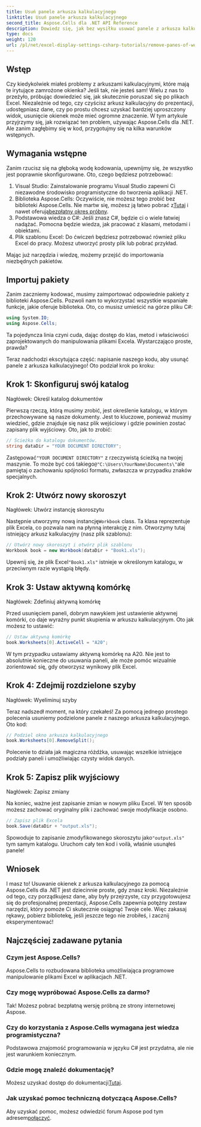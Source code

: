 ```yaml
---
title: Usuń panele arkusza kalkulacyjnego
linktitle: Usuń panele arkusza kalkulacyjnego
second_title: Aspose.Cells dla .NET API Reference
description: Dowiedz się, jak bez wysiłku usuwać panele z arkusza kalkulacyjnego programu Excel za pomocą Aspose.Cells dla platformy .NET, korzystając z naszego przewodnika krok po kroku.
type: docs
weight: 120
url: /pl/net/excel-display-settings-csharp-tutorials/remove-panes-of-worksheet/
---
```

## Wstęp

Czy kiedykolwiek miałeś problemy z arkuszami kalkulacyjnymi, które mają te irytujące zamrożone okienka? Jeśli tak, nie jesteś sam! Wielu z nas to przeżyło, próbując dowiedzieć się, jak skutecznie poruszać się po plikach Excel. Niezależnie od tego, czy czyścisz arkusz kalkulacyjny do prezentacji, udostępniasz dane, czy po prostu chcesz uzyskać bardziej uproszczony widok, usunięcie okienek może mieć ogromne znaczenie. W tym artykule przyjrzymy się, jak rozwiązać ten problem, używając Aspose.Cells dla .NET. Ale zanim zagłębimy się w kod, przygotujmy się na kilka warunków wstępnych.

## Wymagania wstępne

Zanim rzucisz się na głęboką wodę kodowania, upewnijmy się, że wszystko jest poprawnie skonfigurowane. Oto, czego będziesz potrzebować:

1. Visual Studio: Zainstalowanie programu Visual Studio zapewni Ci niezawodne środowisko programistyczne do tworzenia aplikacji .NET.
2.  Biblioteka Aspose.Cells: Oczywiście, nie możesz tego zrobić bez biblioteki Aspose.Cells. Nie martw się, możesz ją łatwo pobrać z[Tutaj](https://releases.aspose.com/cells/net/) i nawet oferują[bezpłatny okres próbny](https://releases.aspose.com/).
3. Podstawowa wiedza o C#: Jeśli znasz C#, będzie ci o wiele łatwiej nadążać. Pomocna będzie wiedza, jak pracować z klasami, metodami i obiektami.
4. Plik szablonu Excel: Do ćwiczeń będziesz potrzebować również pliku Excel do pracy. Możesz utworzyć prosty plik lub pobrać przykład.

Mając już narzędzia i wiedzę, możemy przejść do importowania niezbędnych pakietów.

## Importuj pakiety

Zanim zaczniemy kodować, musimy zaimportować odpowiednie pakiety z biblioteki Aspose.Cells. Pozwoli nam to wykorzystać wszystkie wspaniałe funkcje, jakie oferuje biblioteka. Oto, co musisz umieścić na górze pliku C#:

```csharp
using System.IO;
using Aspose.Cells;
```

Ta pojedyncza linia czyni cuda, dając dostęp do klas, metod i właściwości zaprojektowanych do manipulowania plikami Excela. Wystarczająco proste, prawda?

Teraz nadchodzi ekscytująca część: napisanie naszego kodu, aby usunąć panele z arkusza kalkulacyjnego! Oto podział krok po kroku:

## Krok 1: Skonfiguruj swój katalog

Nagłówek: Określ katalog dokumentów

Pierwszą rzeczą, którą musimy zrobić, jest określenie katalogu, w którym przechowywane są nasze dokumenty. Jest to kluczowe, ponieważ musimy wiedzieć, gdzie znajduje się nasz plik wejściowy i gdzie powinien zostać zapisany plik wyjściowy. Oto, jak to zrobić:

```csharp
// Ścieżka do katalogu dokumentów.
string dataDir = "YOUR DOCUMENT DIRECTORY";
```

 Zastępować`"YOUR DOCUMENT DIRECTORY"` z rzeczywistą ścieżką na twojej maszynie. To może być coś takiego`@"C:\Users\YourName\Documents\"`ale pamiętaj o zachowaniu spójności formatu, zwłaszcza w przypadku znaków specjalnych.

## Krok 2: Utwórz nowy skoroszyt

Nagłówek: Utwórz instancję skoroszytu

 Następnie utworzymy nową instancję`Workbook` class. Ta klasa reprezentuje plik Excela, co pozwala nam na płynną interakcję z nim. Otworzymy tutaj istniejący arkusz kalkulacyjny (nasz plik szablonu):

```csharp
// Utwórz nowy skoroszyt i otwórz plik szablonu
Workbook book = new Workbook(dataDir + "Book1.xls");
```

 Upewnij się, że plik Excel`"Book1.xls"` istnieje w określonym katalogu, w przeciwnym razie wystąpią błędy. 

## Krok 3: Ustaw aktywną komórkę

Nagłówek: Zdefiniuj aktywną komórkę

Przed usunięciem paneli, dobrym nawykiem jest ustawienie aktywnej komórki, co daje wyraźny punkt skupienia w arkuszu kalkulacyjnym. Oto jak możesz to ustawić:

```csharp
// Ustaw aktywną komórkę
book.Worksheets[0].ActiveCell = "A20";
```

W tym przypadku ustawiamy aktywną komórkę na A20. Nie jest to absolutnie konieczne do usuwania paneli, ale może pomóc wizualnie zorientować się, gdy otworzysz wynikowy plik Excel.

## Krok 4: Zdejmij rozdzielone szyby

Nagłówek: Wyeliminuj szyby

Teraz nadszedł moment, na który czekałeś! Za pomocą jednego prostego polecenia usuniemy podzielone panele z naszego arkusza kalkulacyjnego. Oto kod:

```csharp
// Podziel okno arkusza kalkulacyjnego
book.Worksheets[0].RemoveSplit();
```

Polecenie to działa jak magiczna różdżka, usuwając wszelkie istniejące podziały paneli i umożliwiając czysty widok danych.

## Krok 5: Zapisz plik wyjściowy

Nagłówek: Zapisz zmiany

Na koniec, ważne jest zapisanie zmian w nowym pliku Excel. W ten sposób możesz zachować oryginalny plik i zachować swoje modyfikacje osobno.

```csharp
// Zapisz plik Excela
book.Save(dataDir + "output.xls");
```

 Spowoduje to zapisanie zmodyfikowanego skoroszytu jako`"output.xls"` tym samym katalogu. Uruchom cały ten kod i voilà, właśnie usunąłeś panele!

## Wniosek

I masz to! Usuwanie okienek z arkusza kalkulacyjnego za pomocą Aspose.Cells dla .NET jest dziecinnie proste, gdy znasz kroki. Niezależnie od tego, czy porządkujesz dane, aby były przejrzyste, czy przygotowujesz się do profesjonalnej prezentacji, Aspose.Cells zapewnia potężny zestaw narzędzi, który pomoże Ci skutecznie osiągnąć Twoje cele. Więc zakasaj rękawy, pobierz bibliotekę, jeśli jeszcze tego nie zrobiłeś, i zacznij eksperymentować!

## Najczęściej zadawane pytania

### Czym jest Aspose.Cells?
Aspose.Cells to rozbudowana biblioteka umożliwiająca programowe manipulowanie plikami Excel w aplikacjach .NET.

### Czy mogę wypróbować Aspose.Cells za darmo?
Tak! Możesz pobrać bezpłatną wersję próbną ze strony internetowej Aspose.

### Czy do korzystania z Aspose.Cells wymagana jest wiedza programistyczna?
Podstawowa znajomość programowania w języku C# jest przydatna, ale nie jest warunkiem koniecznym.

### Gdzie mogę znaleźć dokumentację?
 Możesz uzyskać dostęp do dokumentacji[Tutaj](https://reference.aspose.com/cells/net/).

### Jak uzyskać pomoc techniczną dotyczącą Aspose.Cells?
 Aby uzyskać pomoc, możesz odwiedzić forum Aspose pod tym adresem[połączyć](https://forum.aspose.com/c/cells/9).